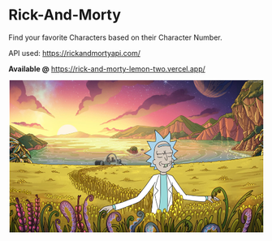 # Rick-And-Morty

Find your favorite Characters based on their Character Number.

API used: https://rickandmortyapi.com/

**Available @** https://rick-and-morty-lemon-two.vercel.app/

<p align="center">
  <img src="public/background.jpg" width=500 height=300/>
</p>
